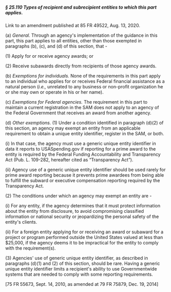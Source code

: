 ##### § 25.110 Types of recipient and subrecipient entities to which this part applies. #####

Link to an amendment published at 85 FR 49522, Aug. 13, 2020.

(a) *General.* Through an agency's implementation of the guidance in this part, this part applies to all entities, other than those exempted in paragraphs (b), (c), and (d) of this section, that -

(1) Apply for or receive agency awards; or

(2) Receive subawards directly from recipients of those agency awards.

(b) *Exemptions for individuals.* None of the requirements in this part apply to an individual who applies for or receives Federal financial assistance as a natural person (*i.e.,* unrelated to any business or non-profit organization he or she may own or operate in his or her name).

(c) *Exemptions for Federal agencies.* The requirement in this part to maintain a current registration in the SAM does not apply to an agency of the Federal Government that receives an award from another agency.

(d) *Other exemptions.* (1) Under a condition identified in paragraph (d)(2) of this section, an agency may exempt an entity from an applicable requirement to obtain a unique entity identifier, register in the SAM, or both.

(i) In that case, the agency must use a generic unique entity identifier in data it reports to USASpending.gov if reporting for a prime award to the entity is required by the Federal Funding Accountability and Transparency Act (Pub. L. 109-282, hereafter cited as “Transparency Act”).

(ii) Agency use of a generic unique entity identifier should be used rarely for prime award reporting because it prevents prime awardees from being able to fulfill the subward or executive compensation reporting required by the Transparency Act.

(2) The conditions under which an agency may exempt an entity are -

(i) For any entity, if the agency determines that it must protect information about the entity from disclosure, to avoid compromising classified information or national security or jeopardizing the personal safety of the entity's clients.

(ii) For a foreign entity applying for or receiving an award or subaward for a project or program performed outside the United States valued at less than $25,000, if the agency deems it to be impractical for the entity to comply with the requirement(s).

(3) Agencies' use of generic unique entity identifier, as described in paragraphs (d)(1) and (2) of this section, should be rare. Having a generic unique entity identifier limits a recipient's ability to use Governmentwide systems that are needed to comply with some reporting requirements.

[75 FR 55673, Sept. 14, 2010, as amended at 79 FR 75879, Dec. 19, 2014]